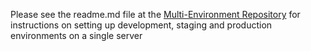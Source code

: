 <!--- New Site Installation: Multiple ISLE Environments --->

Please see the readme.md file at the [Multi-Environment Repository](https://github.com/Islandora-Collaboration-Group/ISLE-Multi-Environment) for instructions on setting up development, staging and production environments on a single server

